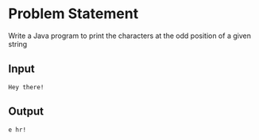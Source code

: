 # Problem Statement
Write a Java program to print the characters at the odd position of a given string

## Input
```
Hey there!
```
## Output
```
e hr!
```
